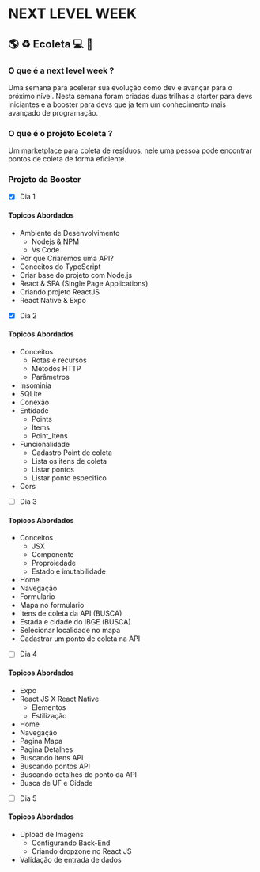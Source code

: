 
# NEXT LEVEL WEEK

## :earth_americas: :recycle: Ecoleta :computer: :rocket:

### O que é a next level week ?
Uma semana para acelerar sua evolução como dev e avançar para o próximo nível. Nesta semana foram criadas duas trilhas a starter para devs iniciantes e a booster para devs que ja tem um conhecimento mais avançado de programação.

### O que é o projeto Ecoleta ?
Um marketplace para coleta de resíduos, nele uma pessoa pode encontrar pontos de coleta de forma eficiente.

### Projeto da Booster

- [x] Dia 1
#### Topicos Abordados
- Ambiente de Desenvolvimento
  - Nodejs & NPM
  - Vs Code
- Por que Criaremos uma API? 
- Conceitos do TypeScript
- Criar base do projeto com Node.js
- React & SPA (Single Page Applications)
- Criando projeto ReactJS
- React Native & Expo	

- [x] Dia 2
#### Topicos Abordados
- Conceitos
  - Rotas e recursos
  - Métodos HTTP
  - Parâmetros
- Insominia
- SQLite
- Conexão
- Entidade
  - Points
  - Items
  - Point_Itens
- Funcionalidade
  - Cadastro Point de coleta
  - Lista os itens de coleta
  - Listar pontos
  - Listar ponto especifico
- Cors
  
- [ ] Dia 3
#### Topicos Abordados
- Conceitos
  - JSX
  - Componente
  - Proproiedade
  - Estado e imutabilidade
- Home
- Navegação
- Formulario
- Mapa no formulario
- Itens de coleta da API (BUSCA)
- Estada e cidade do IBGE (BUSCA)
- Selecionar localidade no mapa
- Cadastrar um ponto de coleta na API
  
- [ ] Dia 4
#### Topicos Abordados
- Expo
- React JS X React Native
  - Elementos
  - Estilização
- Home
- Navegação
- Pagina Mapa
- Pagina Detalhes
- Buscando itens API
- Buscando pontos API
- Buscando detalhes do ponto da API
- Busca de UF e Cidade
  
- [ ] Dia 5
#### Topicos Abordados
- Upload de Imagens
  - Configurando Back-End
  - Criando dropzone no React JS
- Validação de entrada de dados
